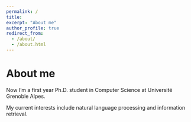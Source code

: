 ```yaml
---
permalink: /
title: 
excerpt: "About me"
author_profile: true
redirect_from: 
  - /about/
  - /about.html
---
```


About me
======
Now I’m a first year Ph.D. student in Computer Science at Université Grenoble Alpes.

My current interests include natural language processing and information retrieval.

